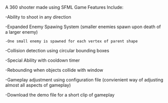 A 360 shooter made using SFML
Game Features Include:

  -Ability to shoot in any direction

  -Expanded Enemy Spawing System (smaller enemies spawn upon death of a larger enemy)
  
    -One small enemy is spawned for each vertex of parent shape
    
  -Collision detection using circular bounding boxes

  -Special Ability with cooldown timer

  -Rebounding when objects collide with window

  -Gameplay adjustment using configuration file (convienient way of adjusting almost all aspects of gameplay)

  -Download the demo file for a short clip of gameplay
